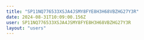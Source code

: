 ```yaml
---
title: "SP11NQ776533XSJA4JSMY8FYE8H3H68VBZHG27Y3R"
date: 2024-08-31T10:09:00.156Z
user: SP11NQ776533XSJA4JSMY8FYE8H3H68VBZHG27Y3R
layout: "users"
---
```

    